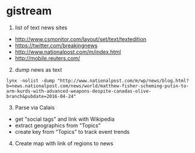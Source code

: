 # gistream

1. list of text news sites
 * http://www.csmonitor.com/layout/set/text/textedition
 * https://twitter.com/breakingnews
 * http://www.nationalpost.com/m/index.html
 * http://mobile.reuters.com/
2. dump news as text
```
lynx -nolist -dump "http://www.nationalpost.com/m/wp/news/blog.html?b=news.nationalpost.com/news/world/matthew-fisher-scheming-putin-to-arm-kurds-with-advanced-weapons-despite-canadas-olive-branch&pubdate=2016-04-24"
```
3. Parse via Calais
 * get "social tags" and link with Wikipedia
 * extract geographics from "Topics"
 * create key from "Topics" to track event trends
4. Create map with link of regions to news
